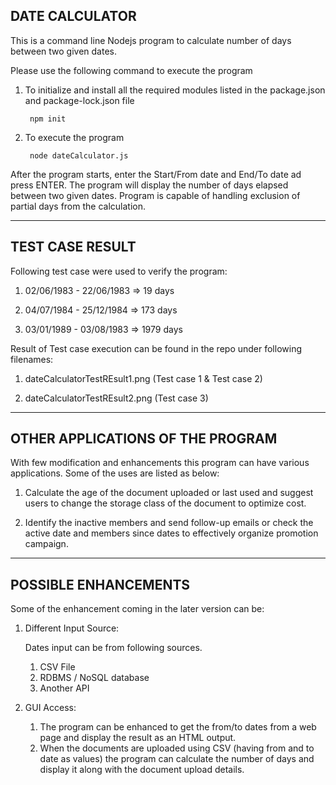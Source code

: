 
 DATE CALCULATOR
 ----------------------------------
 
 This is a command line Nodejs program to calculate number of days between two given dates.
 
 Please use the following command to execute the program
 
 1. To initialize and install all the required modules listed in the package.json and package-lock.json file
 
         npm init
 
 2. To execute the program 
    
         node dateCalculator.js
 
 After the program starts, enter the Start/From date and End/To date ad press ENTER. The program will display the number of days elapsed between two given dates.
 Program is capable of handling exclusion of partial days from the calculation.
 
 -------------------------------------
 TEST CASE RESULT
 -------------------------------------
 
Following test case were used to verify the program:

 1. 02/06/1983 - 22/06/1983 => 19 days
 
 2. 04/07/1984 - 25/12/1984 => 173 days
 
 3. 03/01/1989 - 03/08/1983 => 1979 days
 
Result of Test case execution can be found in the repo under following filenames:
 1. dateCalculatorTestREsult1.png (Test case 1 & Test case 2)
 
 2. dateCalculatorTestREsult2.png (Test case 3)
 
 -------------------------------------
 OTHER APPLICATIONS OF THE PROGRAM
 -------------------------------------
 
 With few modification and enhancements this program can have various applications. Some of the uses are listed as below:
 
 1. Calculate the age of the document uploaded or last used and suggest users to change the storage class of the document to optimize cost.
 
 2. Identify the inactive members and send follow-up emails or check the active date and members since dates to effectively organize promotion campaign.
 
 ------------------------------------
 POSSIBLE ENHANCEMENTS
 ------------------------------------
 
 Some of the enhancement coming in the later version can be:
 
 1. Different Input Source:
 
    Dates input can be from following sources.
    
     1. CSV File
     2. RDBMS / NoSQL database
     3. Another API
 
 2. GUI Access:
      1. The program can be enhanced to get the from/to dates from a web page and display the result as an HTML output.
      2. When the documents are uploaded using CSV (having from and to date as values) the program can calculate the number of days and   display it along with the document upload details.
